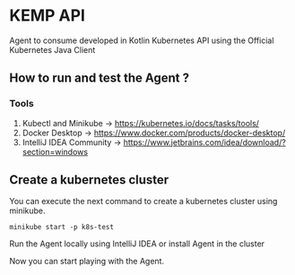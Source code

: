 # KEMP API 
Agent to consume developed in Kotlin Kubernetes API  using the Official Kubernetes Java Client

## How to run and test the Agent ?

### Tools 

1. Kubectl and Minikube -> https://kubernetes.io/docs/tasks/tools/
2. Docker Desktop -> https://www.docker.com/products/docker-desktop/
3. IntelliJ IDEA Community -> https://www.jetbrains.com/idea/download/?section=windows

## Create a kubernetes cluster
You can execute the next command to create a kubernetes cluster using minikube.

`minikube start -p k8s-test`

Run the Agent locally using IntelliJ IDEA or install Agent in the cluster

Now you can start playing with the Agent.
